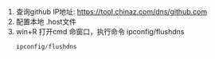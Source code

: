 
1. 查询github IP地址: https://tool.chinaz.com/dns/github.com
2. 配置本地 .host文件
3. win+R 打开cmd 命窗口，执行命令 ipconfig/flushdns
    ```powershell
    ipconfig/flushdns
    ```